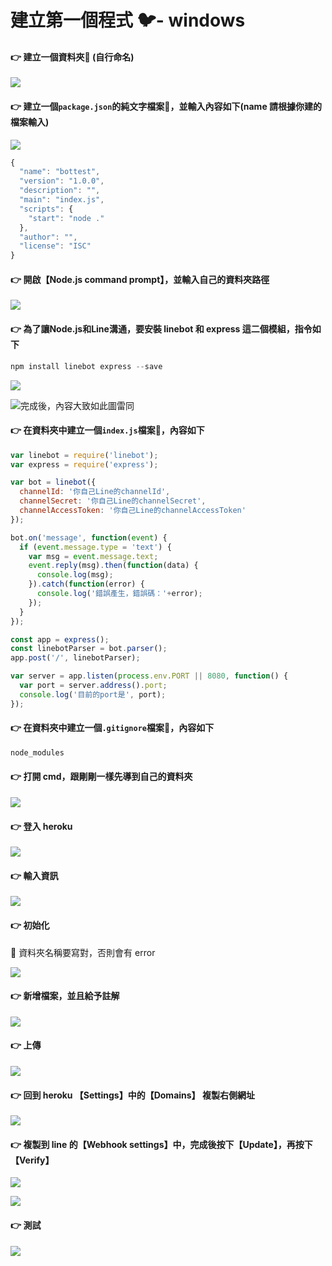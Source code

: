 # 建立第一個程式 🐦- windows

#### 👉 建立一個資料夾📁 \(自行命名\)

![](.gitbook/assets/image%20%2822%29.png)

#### 👉 建立一個`package.json`的純文字檔案📄，並輸入內容如下\(name 請根據你建的檔案輸入\)

![](.gitbook/assets/image%20%2823%29.png)

```javascript
{
  "name": "bottest",
  "version": "1.0.0",
  "description": "",
  "main": "index.js",
  "scripts": {
    "start": "node ."
  },
  "author": "",
  "license": "ISC"
}
```

#### 👉 開啟【Node.js command prompt】，並輸入自己的資料夾路徑

![](.gitbook/assets/image%20%2831%29.png)

#### 👉 為了讓Node.js和Line溝通，要安裝 linebot 和 express 這二個模組，指令如下

```javascript
npm install linebot express --save
```

![](.gitbook/assets/image%20%282%29.png)

![&#x5B8C;&#x6210;&#x5F8C;&#xFF0C;&#x5167;&#x5BB9;&#x5927;&#x81F4;&#x5982;&#x6B64;&#x5716;&#x96F7;&#x540C;](.gitbook/assets/image%20%286%29.png)

#### 👉 在資料夾中建立一個`index.js`檔案📄，內容如下

```javascript
var linebot = require('linebot');
var express = require('express');

var bot = linebot({
  channelId: '你自己Line的channelId',
  channelSecret: '你自己Line的channelSecret',
  channelAccessToken: '你自己Line的channelAccessToken'
});

bot.on('message', function(event) {
  if (event.message.type = 'text') {
    var msg = event.message.text;
    event.reply(msg).then(function(data) {
      console.log(msg);
    }).catch(function(error) {
      console.log('錯誤產生，錯誤碼：'+error);
    });
  }
});

const app = express();
const linebotParser = bot.parser();
app.post('/', linebotParser);

var server = app.listen(process.env.PORT || 8080, function() {
  var port = server.address().port;
  console.log('目前的port是', port);
});
```

#### 👉 在資料夾中建立一個`.gitignore`檔案📄，內容如下

```javascript
node_modules
```

#### 👉 打開 cmd，跟剛剛一樣先導到自己的資料夾

![](.gitbook/assets/image%20%2852%29.png)

#### 👉 登入 heroku

![](.gitbook/assets/image%20%2845%29.png)

#### 👉 輸入資訊

![](.gitbook/assets/image%20%2851%29.png)

#### 👉 初始化

📣 資料夾名稱要寫對，否則會有 error

![](.gitbook/assets/image%20%2850%29.png)

#### 👉 新增檔案，並且給予註解

![](.gitbook/assets/image%20%2846%29.png)

#### 👉 上傳

![](.gitbook/assets/image%20%2848%29.png)

#### 👉 回到 heroku 【Settings】中的【Domains】 複製右側網址

![](.gitbook/assets/image%20%2847%29.png)

#### 👉 複製到 line 的【Webhook settings】中，完成後按下【Update】，再按下【Verify】

![](.gitbook/assets/image%20%2853%29.png)

![](.gitbook/assets/image%20%2849%29.png)

#### 👉 測試

![](.gitbook/assets/image%20%2839%29.png)

